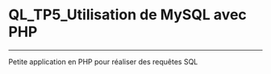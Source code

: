 # QL_TP5_Utilisation de MySQL avec PHP

---

Petite application en PHP pour réaliser des requêtes SQL
